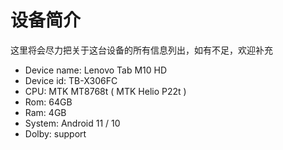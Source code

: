 # 设备简介

这里将会尽力把关于这台设备的所有信息列出，如有不足，欢迎补充

- Device name: Lenovo Tab M10 HD
- Device id: TB-X306FC
- CPU: MTK MT8768t ( MTK Helio P22t )
- Rom: 64GB
- Ram: 4GB
- System: Android 11 / 10
- Dolby: support

